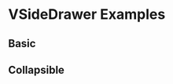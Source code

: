 # VSideDrawer Examples

## Basic
<code-tab no-padding no-overflow>
<template #example>
<BasicExample/>
</template>
<template #code>

```vue
<!--@include: ./components/side-drawer/BasicExample.vue-->
```
</template>
</code-tab>

## Collapsible
<code-tab no-padding no-overflow>
<template #example>
<CollapsibleExample/>
</template>
<template #code>

```vue
<!--@include: ./components/side-drawer/CollapsibleExample.vue-->
```
</template>
</code-tab>

<script setup lang="ts">
import CodeTab from '../custom/CodeTab.vue';
import { defineClientComponent } from 'vitepress';

const BasicExample = defineClientComponent(() =>  import('./components/side-drawer/BasicExample.vue'));
const CollapsibleExample = defineClientComponent(() =>  import('./components/side-drawer/CollapsibleExample.vue'));
</script>
